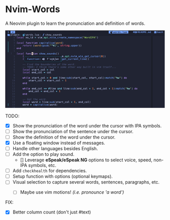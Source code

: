 # Nvim-Words

A Neovim plugin to learn the pronunciation and definition of words.

![nvim-words screenshot](assets/nvim-words-screenshot.png)

TODO:

- [x] Show the pronunciation of the word under the cursor with IPA symbols.
- [ ] Show the pronunciation of the sentence under the cursor.
- [ ] Show the definition of the word under the cursor.
- [x] Use a floating window instead of messages.
- [ ] Handle other languages besides English.
- [ ] Add the option to play sound.
    - [] Leverage **eSpeak/eSpeak NG** options to select voice, speed, non-IPA symbols, etc.
- [ ] Add `checkhealth` for dependencies.
- [ ] Setup function with options (optional keymaps).
- [ ] Visual selection to capture several words, sentences, paragraphs, etc.
    - [ ] Maybe use vim motions! _(i.e. pronounce 'a word')_


FIX:

- [x] Better column count (don't just #text)
